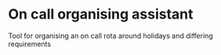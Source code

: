 # On call organising assistant
Tool for organising an on call rota around holidays and differing requirements